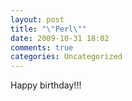 ```yaml
---
layout: post
title: "\"Perl\""
date: 2009-10-31 18:02
comments: true
categories: Uncategorized
---
```

<p>Happy birthday!!!</p>
